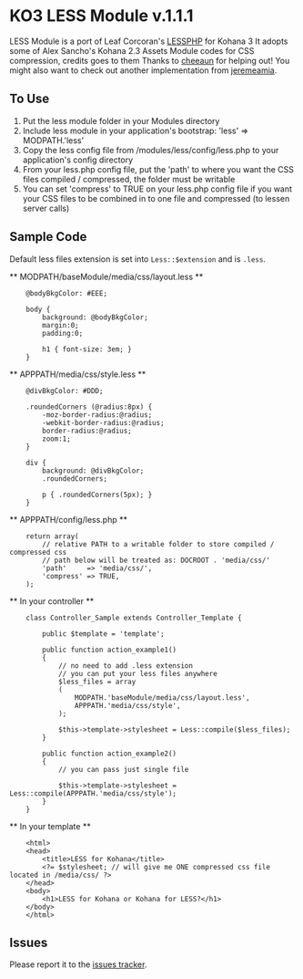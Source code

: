 KO3 LESS Module v.1.1.1
=======================

LESS Module is a port of Leaf Corcoran's [LESSPHP](http://leafo.net/lessphp) for Kohana 3
It adopts some of Alex Sancho's Kohana 2.3 Assets Module codes for CSS compression, credits goes to them
Thanks to [cheeaun](http://github.com/cheeaun) for helping out!
You might also want to check out another implementation from [jeremeamia](http://github.com/jeremeamia/kohana-less).

To Use
-------
1. Put the less module folder in your Modules directory
2. Include less module in your application's bootstrap: 'less' => MODPATH.'less'
3. Copy the less config file from /modules/less/config/less.php to your application's config directory
4. From your less.php config file, put the 'path' to where you want the CSS files compiled / compressed, the folder must be writable
5. You can set 'compress' to TRUE on your less.php config file if you want your CSS files to be combined in to one file and compressed (to lessen server calls)

Sample Code
------------

Default less files extension is set into `Less::$extension` and is `.less`.


** MODPATH/baseModule/media/css/layout.less **

		@bodyBkgColor: #EEE;

		body {
			background: @bodyBkgColor;
			margin:0;
			padding:0;

			h1 { font-size: 3em; }
		}

** APPPATH/media/css/style.less **

		@divBkgColor: #DDD;

		.roundedCorners (@radius:8px) {
			-moz-border-radius:@radius;
			-webkit-border-radius:@radius;
			border-radius:@radius;
			zoom:1;
		}

		div {
			background: @divBkgColor;
			.roundedCorners;

			p { .roundedCorners(5px); }
		}

** APPPATH/config/less.php **

		return array(
			// relative PATH to a writable folder to store compiled / compressed css
			// path below will be treated as: DOCROOT . 'media/css/'
			'path'     => 'media/css/',
			'compress' => TRUE,
		);

** In your controller **

		class Controller_Sample extends Controller_Template {

			public $template = 'template';

			public function action_example1()
			{
				// no need to add .less extension
				// you can put your less files anywhere
				$less_files = array
				(
					MODPATH.'baseModule/media/css/layout.less',
					APPPATH.'media/css/style',
				);

				$this->template->stylesheet = Less::compile($less_files);
			}

			public function action_example2()
			{
				// you can pass just single file
				
				$this->template->stylesheet = Less::compile(APPPATH.'media/css/style');
			}
		}

** In your template **

		<html>
		<head>
			<title>LESS for Kohana</title>
			<?= $stylesheet; // will give me ONE compressed css file located in /media/css/ ?>
		</head>
		<body>
			<h1>LESS for Kohana or Kohana for LESS?</h1>
		</body>
		</html>

Issues
-------
Please report it to the [issues tracker](http://github.com/mongeslani/kohana-less/issues).